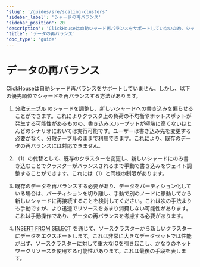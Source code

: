```yaml
---
'slug': '/guides/sre/scaling-clusters'
'sidebar_label': 'シャードの再バランス'
'sidebar_position': 20
'description': 'ClickHouseは自動シャード再バランスをサポートしていないため、シャードを再バランスするためのいくつかのベストプラクティスを提供します。'
'title': 'データの再バランス'
'doc_type': 'guide'
---
```



# データの再バランス

ClickHouseは自動シャード再バランスをサポートしていません。しかし、以下の優先順位でシャードを再バランスする方法があります。

1. [分散テーブル](/engines/table-engines/special/distributed.md) のシャードを調整し、新しいシャードへの書き込みを偏らせることができます。これによりクラスタ上の負荷の不均衡やホットスポットが発生する可能性があるものの、書き込みスループットが極端に高くないほとんどのシナリオにおいては実行可能です。ユーザーは書き込み先を変更する必要がなく、分散テーブルのままで利用できます。これにより、既存のデータの再バランスには対応できません。

2. （1）の代替として、既存のクラスターを変更し、新しいシャードにのみ書き込むことでクラスターがバランスされるまで手動で書き込みをウェイト調整することができます。これには（1）と同様の制限があります。

3. 既存のデータを再バランスする必要があり、データをパーティション化している場合は、パーティションを切り離し、手動で別のノードに移動してから新しいシャードに再接続することを検討してください。これは次の手法よりも手動ですが、より迅速でリソースをあまり消費しない可能性があります。これは手動操作であり、データの再バランスを考慮する必要があります。

4. [INSERT FROM SELECT](/sql-reference/statements/insert-into.md/#inserting-the-results-of-select) を通じて、ソースクラスターから新しいクラスターにデータをエクスポートします。これは非常に大きなデータセットでは性能が出ず、ソースクラスターに対して重大なIOを引き起こし、かなりのネットワークリソースを使用する可能性があります。これは最後の手段を表します。
